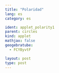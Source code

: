 ```yaml
---
title: "Polaridad"
lang: es
category: es

ident: applet_polarity1
parent: circles
kind: applet
mathjax: false
geogebratube:
  - FCYByvtF

layout: post
type: post
---
```


<div style="height:600px; width:800px; margin: auto;" id="applet_containerFCYByvtF"></div>